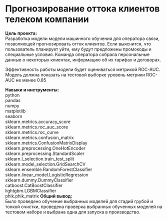 # Прогнозирование оттока клиентов телеком компании

**Цель проекта:**  
Разработка модели модели машинного обучения для оператора связи, позволяющей прогнозировать отток клиентов.
Если выяснится, что пользователь планирует уйти, ему будут предложены промокоды и специальные условия.
Команда оператора собрала персональные данные о некоторых клиентах, информацию об их тарифах и договорах.

Эффективность работы модели будет оцениваться метрикой ROC-AUC.
Модель должна показать на тестовой выборке уровень метрики ROC-AUC не менее 0.85

**Навыки и инструменты:**  
python  
pandas  
numpy  
matplotlib  
seaborn  
sklearn.metrics.accuracy_score  
sklearn.metrics.roc_auc_score  
sklearn.metrics.roc_curve  
sklearn.metrics.confusion_matrix  
sklearn.metrics.ConfusionMatrixDisplay  
sklearn.preprocessing.OneHotEncoder  
sklearn.preprocessing.StandardScaler  
sklearn.l_selection.train_test_split  
sklearn.model_selection.GridSearchCV  
sklearn.ensemble.RandomForestClassifier  
sklearn.linear_model.LogisticRegression  
sklearn.dummy.DummyClassifier  
catboost.CatBoostClassifier  
lightgbm.LGBMClassifier  
phik.phik_matrix 
**Общий вывод:**  
Было проведено обучение выбранных моделей для стадий грубой и тонкой очистки, проведена проверка выбранных обученных моделей на тестовом наборе и выбрана одна для запуска в производство.
